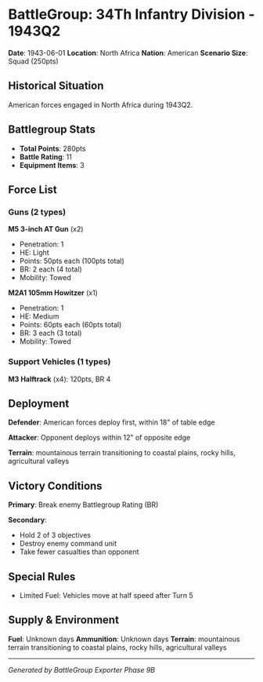 # BattleGroup: 34Th Infantry Division - 1943Q2

**Date**: 1943-06-01
**Location**: North Africa
**Nation**: American
**Scenario Size**: Squad (250pts)

## Historical Situation

American forces engaged in North Africa during 1943Q2.

## Battlegroup Stats

- **Total Points**: 280pts
- **Battle Rating**: 11
- **Equipment Items**: 3

## Force List

### Guns (2 types)

**M5 3-inch AT Gun** (x2)
- Penetration: 1
- HE: Light
- Points: 50pts each (100pts total)
- BR: 2 each (4 total)
- Mobility: Towed

**M2A1 105mm Howitzer** (x1)
- Penetration: 1
- HE: Medium
- Points: 60pts each (60pts total)
- BR: 3 each (3 total)
- Mobility: Towed

### Support Vehicles (1 types)

**M3 Halftrack** (x4): 120pts, BR 4

## Deployment

**Defender**: American forces deploy first, within 18" of table edge

**Attacker**: Opponent deploys within 12" of opposite edge

**Terrain**: mountainous terrain transitioning to coastal plains, rocky hills, agricultural valleys

## Victory Conditions

**Primary**: Break enemy Battlegroup Rating (BR)

**Secondary**:
- Hold 2 of 3 objectives
- Destroy enemy command unit
- Take fewer casualties than opponent

## Special Rules

- Limited Fuel: Vehicles move at half speed after Turn 5

## Supply & Environment

**Fuel**: Unknown days
**Ammunition**: Unknown days
**Terrain**: mountainous terrain transitioning to coastal plains, rocky hills, agricultural valleys

---

*Generated by BattleGroup Exporter Phase 9B*
